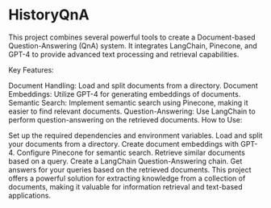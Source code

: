 # HistoryQnA
This project combines several powerful tools to create a Document-based Question-Answering (QnA) system. It integrates LangChain, Pinecone, and GPT-4 to provide advanced text processing and retrieval capabilities.

Key Features:

Document Handling: Load and split documents from a directory.
Document Embeddings: Utilize GPT-4 for generating embeddings of documents.
Semantic Search: Implement semantic search using Pinecone, making it easier to find relevant documents.
Question-Answering: Use LangChain to perform question-answering on the retrieved documents.
How to Use:

Set up the required dependencies and environment variables.
Load and split your documents from a directory.
Create document embeddings with GPT-4.
Configure Pinecone for semantic search.
Retrieve similar documents based on a query.
Create a LangChain Question-Answering chain.
Get answers for your queries based on the retrieved documents.
This project offers a powerful solution for extracting knowledge from a collection of documents, making it valuable for information retrieval and text-based applications.
